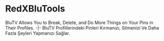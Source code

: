 # RedXBluTools
BluTV Allows You to Break, Delete, and Do More Things on Your Pins in Their Profiles. -|- BluTV Profillerindeki Pinleri Kırmanızı, Silmenizi Ve Daha Fazla Şeyleri Yapmanızı Sağlar.
